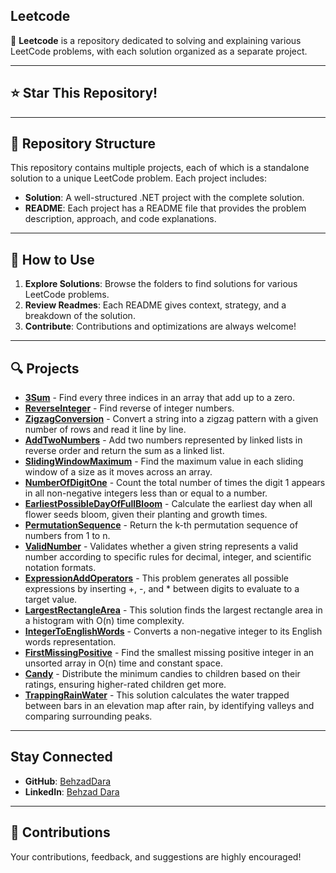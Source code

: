 ## Leetcode

🚀 **Leetcode** is a repository dedicated to solving and explaining various LeetCode problems, with each solution organized as a separate project.

---

## ⭐ Star This Repository!

---

## 📂 Repository Structure

This repository contains multiple projects, each of which is a standalone solution to a unique LeetCode problem. Each project includes:

- **Solution**: A well-structured .NET project with the complete solution.
- **README**: Each project has a README file that provides the problem description, approach, and code explanations.

---

## 📝 How to Use

1. **Explore Solutions**: Browse the folders to find solutions for various LeetCode problems.
2. **Review Readmes**: Each README gives context, strategy, and a breakdown of the solution.
3. **Contribute**: Contributions and optimizations are always welcome!

---

## 🔍 Projects

- **[**3Sum**](./3Sum)** - Find every three indices in an array that add up to a zero.
- **[**ReverseInteger**](./ReverseInteger)** - Find reverse of integer numbers.
- **[**ZigzagConversion**](./ZigzagConversion)** - Convert a string into a zigzag pattern with a given number of rows and read it line by line.
- **[**AddTwoNumbers**](./AddTwoNumbers)** - Add two numbers represented by linked lists in reverse order and return the sum as a linked list.
- **[**SlidingWindowMaximum**](./SlidingWindowMaximum)** - Find the maximum value in each sliding window of a size as it moves across an array.
- **[**NumberOfDigitOne**](./NumberOfDigitOne)** - Count the total number of times the digit 1 appears in all non-negative integers less than or equal to a number.
- **[**EarliestPossibleDayOfFullBloom**](./EarliestPossibleDayOfFullBloom)** - Calculate the earliest day when all flower seeds bloom, given their planting and growth times.
- **[**PermutationSequence**](./PermutationSequence)** - Return the k-th permutation sequence of numbers from 1 to n.
- **[**ValidNumber**](./ValidNumber)** - Validates whether a given string represents a valid number according to specific rules for decimal, integer, and scientific notation formats.
- **[**ExpressionAddOperators**](./ExpressionAddOperators)** - This problem generates all possible expressions by inserting +, -, and * between digits to evaluate to a target value.
- **[**LargestRectangleArea**](./LargestRectangleArea)** - This solution finds the largest rectangle area in a histogram with O(n) time complexity.
- **[**IntegerToEnglishWords**](./IntegerToEnglishWords)** - Converts a non-negative integer to its English words representation.
- **[**FirstMissingPositive**](./FirstMissingPositive)** - Find the smallest missing positive integer in an unsorted array in O(n) time and constant space.
- **[**Candy**](./Candy)** - Distribute the minimum candies to children based on their ratings, ensuring higher-rated children get more.
- **[**TrappingRainWater**](./TrappingRainWater)** - This solution calculates the water trapped between bars in an elevation map after rain, by identifying valleys and comparing surrounding peaks.

---

## Stay Connected

- **GitHub**: [BehzadDara](https://github.com/BehzadDara)
- **LinkedIn**: [Behzad Dara](https://www.linkedin.com/in/behzaddara/)

---

## 🤝 Contributions

Your contributions, feedback, and suggestions are highly encouraged! 

